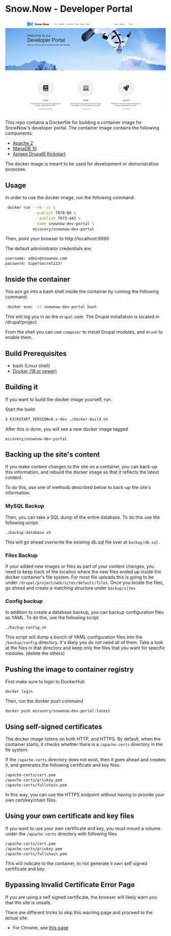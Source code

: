 # Snow.Now - Developer Portal

![](images/developer-portal.png?raw=true "SnowNow Developer portal")

This repo contains a Dockerfile for building a container image for SnowNow's developer portal.
The container image contains the following components:  

* [Apache 2](https://httpd.apache.org/)
* [MariaDB 10](https://mariadb.com/)
* [Apigee Drupal8 Kickstart](https://www.drupal.org/project/apigee_devportal_kickstart)

The docker image is meant to be used for development or demonstration purposes.

## Usage

In order to use the docker image, run the following command:

```bash
 docker run --rm -it \
            --publish 7070:80 \
             --publish 7073:443 \
            --name snownow-dev-portal \
            micovery/snownow-dev-portal
```

Then, point your browser to http://localhost:9090

The default administrator credentials are:

```
username: admin@snownow.com
password: SuperSecret123!
``` 


## Inside the container

You acn go into a bash shell inside the container by running the following command:

```bash
 docker exec -it snownow-dev-portal bash
```

This will log you in as the `drupal` user. The Drupal installation is located in /drupal/project.

From the shell you can use `composer` to install Drupal modules, and `drush` to enable them.


## Build Prerequisites

  * bash (Linux shell)
  * [Docker (18 or newer)](https://www.docker.com/)
  

## Building it


If you want to build the docker image yourself, run.

Start the build

```bash
$ KICKSTART_VERSION=8.x-dev ./docker-build.sh
```

After this is done, you will see a new docker image tagged

```shell script
micovery/snownow-dev-portal
```

## Backing up the site's content

If you make content changes to the site on a container, you can back-up this information,
and rebuild the docker image so that it reflects the latest content.

To do this, use one of methods described below to back-up the site's information. 

### MySQL Backup
Then, you can take a SQL dump of the entire database. To do this use the following script:

```shell script
./backup-database.sh
```

This will go ahead overwrite the existing db.sql file over at `backup/db.sql`.

### Files Backup

If your added new images or files as part of your content changes, you need to keep track of 
the location where the new files ended up inside the docker container's file system. For most
file uploads this is going to be under `/drupal/project/web/sites/default/files`. Once you locate
the files, go ahead and create a matching structure  under `backup/sites`

### Config backup
In addition to create a database backup, you can backup configuration files as YAML. To do this, use
the following script:

```shell script
./backup-config.sh
```

This script will dump a bunch of YAML configuration files into the `/backup/config` directory.
It's likely you do not need all of them. Take a look at the files in that directory and
keep only the files that you want for specific modules. (delete the others)

## Pushing the image to container registry

First make sure to login to DockerHub
```shell script
docker login
```

Then, run the docker push command
```shell script
docker push micovery/snownow-dev-portal:latest
```

## Using self-signed certificates

The docker image listens on both HTTP, and HTTPS. By default, when the
container starts, it checks whether there is a `/apache-certs` directory in the fie system.

If the `/apache-certs` directory does not exist, then it goes ahead and creates it, and
generates the following certificate and key files:

```shell script
/apache-certs/cert.pem
/apache-certs/privkey.pem
/apache-certs/fullchain.pem
``` 

In this way, you can use the HTTPS endpoint without having to provide your own cert/key/chain files.

## Using your own certificate and key files

If you want to use your own certificate and key, you must mount a volume under the `/apache-certs` directory
with following files

```shell script
/apache-certs/cert.pem
/apache-certs/privkey.pem
/apache-certs/fullchain.pem
``` 

This will indicate to the container, to not generate it own self signed certificate and key.


## Bypassing Invalid Certificate Error Page

If you are using a self signed certificate, the browser will likely warn you that the site is unsafe.

There are different tricks to skip this warning page and proceed to the actual site. 

* For Chrome, see [this page](https://medium.com/@dblazeski/chrome-bypass-net-err-cert-invalid-for-development-daefae43eb12)

